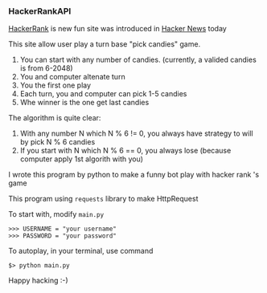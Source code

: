 ### HackerRankAPI 

[HackerRank](http://hackerrank.com/) is new fun site was introduced in [Hacker News]() today

This site allow user play a turn base "pick candies" game.

1. You can start with any number of candies. (currently, a valided candies is from 6-2048)
2. You and computer altenate turn
3. You the first one play
4. Each turn, you and computer can pick 1-5 candies
5. Whe winner is the one get last candies

The algorithm is quite clear:

1. With any number N which N % 6 != 0, you always have strategy to will by pick N % 6 candies
2. If you start with N which N % 6 == 0, you always lose (because computer apply 1st algorith with you)

I wrote this program by python to make a funny bot play with hacker rank 's game

This program using `requests` library to make HttpRequest

To start with, modify `main.py`

    >>> USERNAME = "your username"
    >>> PASSWORD = "your password"

To autoplay, in your terminal, use command

    $> python main.py

Happy hacking :-)
